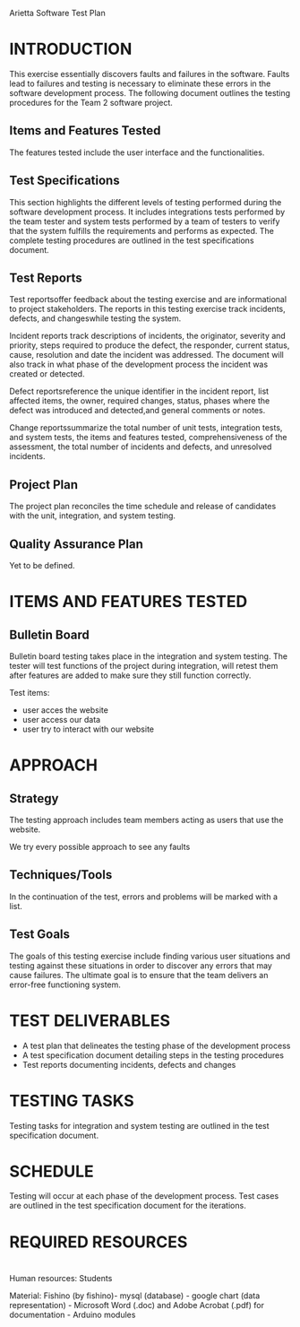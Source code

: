 Arietta Software Test Plan

#

# INTRODUCTION

This exercise essentially discovers faults and failures in the software. Faults lead to failures and testing is necessary to eliminate these errors in the software development process. The following document outlines the testing procedures for the Team 2 software project.

## Items and Features Tested

The features tested include the user interface and the functionalities.

## Test Specifications

This section highlights the different levels of testing performed during the software development process. It includes integrations tests performed by the team tester and system tests performed by a team of testers to verify that the system fulfills the requirements and performs as expected. The complete testing procedures are outlined in the test specifications document.

## Test Reports

Test reportsoffer feedback about the testing exercise and are informational to project stakeholders. The reports in this testing exercise track incidents, defects, and changeswhile testing the system.

Incident reports track descriptions of incidents, the originator, severity and priority, steps required to produce the defect, the responder, current status, cause, resolution and date the incident was addressed. The document will also track in what phase of the development process the incident was created or detected.

Defect reportsreference the unique identifier in the incident report, list affected items, the owner, required changes, status, phases where the defect was introduced and detected,and general comments or notes.

Change reportssummarize the total number of unit tests, integration tests, and system tests, the items and features tested, comprehensiveness of the assessment, the total number of incidents and defects, and unresolved incidents.

## Project Plan

The project plan reconciles the time schedule and release of candidates with the unit, integration, and system testing.

## Quality Assurance Plan

Yet to be defined.


# ITEMS AND FEATURES TESTED

## Bulletin Board

Bulletin board testing takes place in the integration and system testing. The tester will test functions of the project during integration, will retest them after features are added to make sure they still function correctly.

Test items:

- user acces the website
- user access our data
- user try to interact with our website


# APPROACH

## Strategy

The testing approach includes team members acting as users that use the website.

We try every possible approach to see any faults

## Techniques/Tools

In the continuation of the test, errors and problems will be marked with a list.

## Test Goals

The goals of this testing exercise include finding various user situations and testing against these situations in order to discover any errors that may cause failures. The ultimate goal is to ensure that the team delivers an error-free functioning system.


# TEST DELIVERABLES

- A test plan that delineates the testing phase of the development process
- A test specification document detailing steps in the testing procedures
- Test reports documenting incidents, defects and changes

# TESTING TASKS

Testing tasks for integration and system testing are outlined in the test specification document.

# SCHEDULE

Testing will occur at each phase of the development process. Test cases are outlined in the test specification document for the iterations.

# REQUIRED RESOURCES

#

Human resources: Students

Material: Fishino (by fishino)- mysql (database) - google chart (data representation) - Microsoft Word (.doc) and Adobe Acrobat (.pdf) for documentation - Arduino modules
